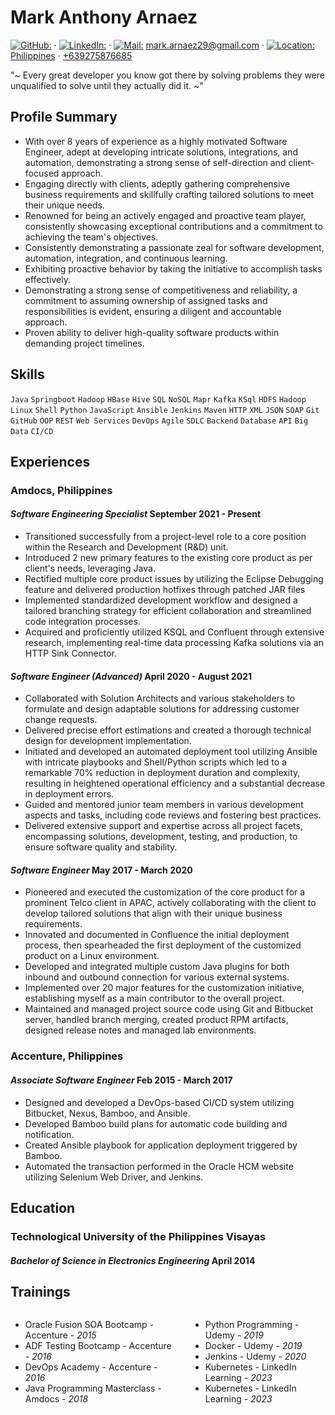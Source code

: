 <link rel="stylesheet" type="text/css" href="resume-stylesheet.css">

<!-- <span class="quote" style="color: gray; font-size: 0.8rem;">~ 2023-11-05 ~</span> -->

# Mark Anthony Arnaez

<div class="info">

[![GitHub:](https://simpleicons.org/icons/github.svg)](https://github.com/markarnaez) · [![LinkedIn:](https://simpleicons.org/icons/linkedin.svg)](https://linkedin.com/in/mark-anthony-arnaez) · [![Mail:](https://simpleicons.org/icons/gmail.svg)](mailto:mark.arnaez29@gmail.com) mark.arnaez29@gmail.com · [![Location:](https://simpleicons.org/icons/googlemaps.svg) Philippines](https://en.wikipedia.org/wiki/Philippines) · [+639275876685](tel:+639275876685)

</div>

<div class="quote">
"~ Every great developer you know got there by solving problems they were unqualified to solve until they actually did it. ~"
</div>

## Profile Summary

- With over 8 years of experience as a highly motivated Software Engineer, adept at developing intricate solutions, integrations, and automation, demonstrating a strong sense of self-direction and client-focused approach.
- Engaging directly with clients, adeptly gathering comprehensive business requirements and skillfully crafting tailored solutions to meet their unique needs.
- Renowned for being an actively engaged and proactive team player, consistently showcasing exceptional contributions and a commitment to achieving the team's objectives.
- Consistently demonstrating a passionate zeal for software development, automation, integration, and continuous learning.
- Exhibiting proactive behavior by taking the initiative to accomplish tasks effectively.
- Demonstrating a strong sense of competitiveness and reliability, a commitment to assuming ownership of assigned tasks and responsibilities is evident, ensuring a diligent and accountable approach.
- Proven ability to deliver high-quality software products within demanding project timelines.

## Skills

`Java` `Springboot` `Hadoop` `HBase` `Hive` `SQL` `NoSQL` `Mapr` `Kafka` `KSql` `HDFS` `Hadoop` `Linux` `Shell` `Python` `JavaScript` `Ansible` `Jenkins` `Maven` `HTTP` `XML` `JSON` `SOAP` `Git` `GitHub` `OOP` `REST` `Web Services` `DevOps` `Agile` `SDLC` `Backend` `Database` `API` `Big Data` `CI/CD`

## Experiences

### Amdocs, Philippines

#### *Software Engineering Specialist* <time>September 2021 - Present</time>

- Transitioned successfully from a project-level role to a core position within the Research and Development (R&D) unit.
- Introduced 2 new primary features to the existing core product as per client's needs, leveraging Java.
- Rectified multiple core product issues by utilizing the Eclipse Debugging feature and delivered production hotfixes through patched JAR files
- Implemented standardized development workflow and designed a tailored branching strategy for efficient collaboration and streamlined code integration processes.
- Acquired and proficiently utilized KSQL and Confluent through extensive research, implementing real-time data processing Kafka solutions via an HTTP Sink Connector.

#### *Software Engineer (Advanced)* <time>April 2020 - August 2021</time>

- Collaborated with Solution Architects and various stakeholders to formulate and design adaptable solutions for addressing customer change requests.
- Delivered precise effort estimations and created a thorough technical design for development implementation.
- Initiated and developed an automated deployment tool utilizing Ansible with intricate playbooks and Shell/Python scripts which led to a remarkable 70% reduction in deployment duration and complexity, resulting in heightened operational efficiency and a substantial decrease in deployment errors.
- Guided and mentored junior team members in various development aspects and tasks, including code reviews and fostering best practices.
- Delivered extensive support and expertise across all project facets, encompassing solutions, development, testing, and production, to ensure software quality and stability.

#### *Software Engineer* <time>May 2017 - March 2020</time>

- Pioneered and executed the customization of the core product for a prominent Telco client in APAC, actively collaborating with the client to develop tailored solutions that align with their unique business requirements.
- Innovated and documented in Confluence the initial deployment process, then spearheaded the first deployment of the customized product on a Linux environment.
- Developed and integrated multiple custom Java plugins for both inbound and outbound connection for various external systems.
- Implemented over 20 major features for the customization initiative, establishing myself as a main contributor to the overall project.
- Maintained and managed project source code using Git and Bitbucket server, handled branch merging, created product RPM artifacts, designed release notes and managed lab environments.

### Accenture, Philippines

#### *Associate Software Engineer* <time>Feb 2015 - March 2017</time>

- Designed and developed a DevOps-based CI/CD system utilizing Bitbucket, Nexus, Bamboo, and Ansible.
- Developed Bamboo build plans for automatic code building and notification.
- Created Ansible playbook for application deployment triggered by Bamboo.
- Automated the transaction performed in the Oracle HCM website utilizing Selenium Web Driver, and Jenkins.

## Education

### Technological University of the Philippines Visayas

#### *Bachelor of Science in Electronics Engineering* <time>April 2014</time>

## Trainings

<div class="columns">
  <div>
    <ul>
      <li>Oracle Fusion SOA Bootcamp - Accenture - <i>2015</i></li>
      <li>ADF Testing Bootcamp - Accenture - <i>2016</i></li>
      <li>DevOps Academy - Accenture - <i>2016</i></li>
      <li>Java Programming Masterclass - Amdocs - <i>2018</i></li>
    </ul>
  </div>
  <div>
    <ul>
      <li>Python Programming - Udemy - <i>2019</i></li>
      <li>Docker - Udemy - <i>2019</i></li>
      <li>Jenkins - Udemy - <i>2020</i></li>
      <li>Kubernetes - LinkedIn Learning - <i>2023</i></li>
      <li>Kubernetes - LinkedIn Learning - <i>2023</i></li>
    </ul>
  </div>
</div>

